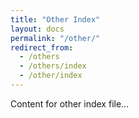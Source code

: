 ```yaml
---
title: "Other Index"
layout: docs
permalink: "/other/"
redirect_from:
  - /others
  - /others/index
  - /other/index
---
```


Content for other index file...
